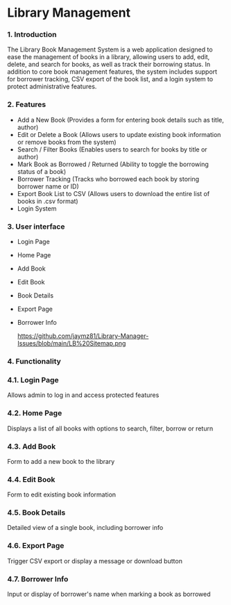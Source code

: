 # Library Management 

### 1. Introduction

The Library Book Management System is a web application designed to ease the management of books in a library, allowing users to add, edit, delete, and search for books, as well as track their borrowing status.
In addition to core book management features, the system includes support for borrower tracking, CSV export of the book list, and a login system to protect administrative features. 

### 2. Features

- Add a New Book (Provides a form for entering book details such as title, author)
- Edit or Delete a Book (Allows users to update existing book information or remove books from the system)
- Search / Filter Books (Enables users to search for books by title or author)
- Mark Book as Borrowed / Returned (Ability to toggle the borrowing status of a book)
- Borrower Tracking (Tracks who borrowed each book by storing borrower name or ID)
- Export Book List to CSV (Allows users to download the entire list of books in .csv format)
- Login System
  

### 3. User interface

- Login Page	
- Home Page	
- Add Book	
- Edit Book	
- Book Details	
- Export Page	
- Borrower Info

  https://github.com/jaymz81/Library-Manager-Issues/blob/main/LB%20Sitemap.png

### 4. Functionality

### 4.1. Login Page	
 Allows admin to log in and access protected features
 ### 4.2. Home Page
 Displays a list of all books with options to search, filter, borrow or return
### 4.3. Add Book
 Form to add a new book to the library
### 4.4. Edit Book
 Form to edit existing book information
### 4.5. Book Details
 Detailed view of a single book, including borrower info
### 4.6. Export Page
 Trigger CSV export or display a message or download button
### 4.7. Borrower Info
 Input or display of borrower's name when marking a book as borrowed


